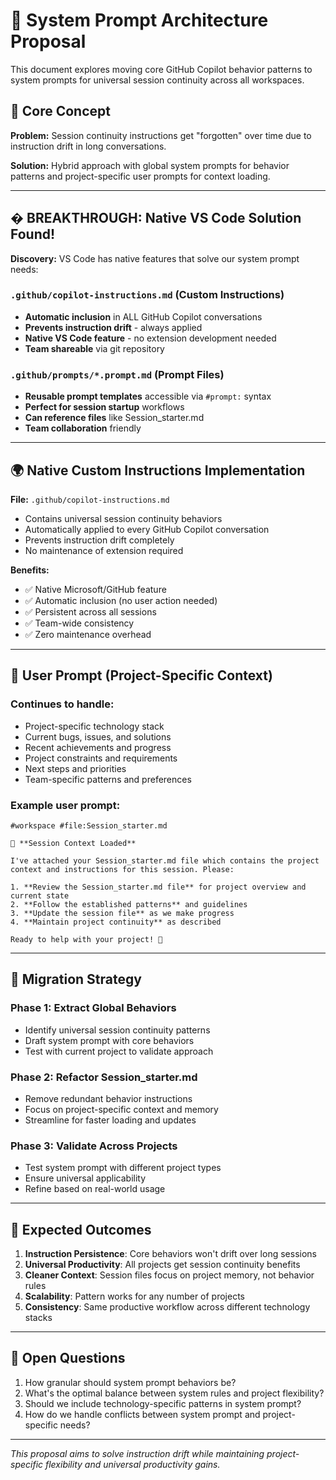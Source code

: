 # 🧠 System Prompt Architecture Proposal

This document explores moving core GitHub Copilot behavior patterns to system prompts for universal session continuity across all workspaces.

## 🎯 **Core Concept**

**Problem:** Session continuity instructions get "forgotten" over time due to instruction drift in long conversations.

**Solution:** Hybrid approach with global system prompts for behavior patterns and project-specific user prompts for context loading.

---

## � **BREAKTHROUGH: Native VS Code Solution Found!**

**Discovery:** VS Code has native features that solve our system prompt needs:

### **`.github/copilot-instructions.md` (Custom Instructions)**
- **Automatic inclusion** in ALL GitHub Copilot conversations
- **Prevents instruction drift** - always applied
- **Native VS Code feature** - no extension development needed
- **Team shareable** via git repository

### **`.github/prompts/*.prompt.md` (Prompt Files)**
- **Reusable prompt templates** accessible via `#prompt:` syntax
- **Perfect for session startup** workflows
- **Can reference files** like Session_starter.md
- **Team collaboration** friendly

---

## 🌍 **Native Custom Instructions Implementation**

**File:** `.github/copilot-instructions.md`
- Contains universal session continuity behaviors
- Automatically applied to every GitHub Copilot conversation  
- Prevents instruction drift completely
- No maintenance of extension required

**Benefits:**
- ✅ Native Microsoft/GitHub feature
- ✅ Automatic inclusion (no user action needed)
- ✅ Persistent across all sessions
- ✅ Team-wide consistency
- ✅ Zero maintenance overhead

---

## 📁 **User Prompt (Project-Specific Context)**

### Continues to handle:
- Project-specific technology stack
- Current bugs, issues, and solutions
- Recent achievements and progress
- Project constraints and requirements
- Next steps and priorities
- Team-specific patterns and preferences

### Example user prompt:
```
#workspace #file:Session_starter.md 

🎯 **Session Context Loaded**

I've attached your Session_starter.md file which contains the project context and instructions for this session. Please:

1. **Review the Session_starter.md file** for project overview and current state
2. **Follow the established patterns** and guidelines
3. **Update the session file** as we make progress
4. **Maintain project continuity** as described

Ready to help with your project! 🚀
```

---

## 🔄 **Migration Strategy**

### Phase 1: Extract Global Behaviors
- Identify universal session continuity patterns
- Draft system prompt with core behaviors
- Test with current project to validate approach

### Phase 2: Refactor Session_starter.md
- Remove redundant behavior instructions
- Focus on project-specific context and memory
- Streamline for faster loading and updates

### Phase 3: Validate Across Projects
- Test system prompt with different project types
- Ensure universal applicability
- Refine based on real-world usage

---

## 🎯 **Expected Outcomes**

1. **Instruction Persistence**: Core behaviors won't drift over long sessions
2. **Universal Productivity**: All projects get session continuity benefits
3. **Cleaner Context**: Session files focus on project memory, not behavior rules
4. **Scalability**: Pattern works for any number of projects
5. **Consistency**: Same productive workflow across different technology stacks

---

## 🤔 **Open Questions**

1. How granular should system prompt behaviors be?
2. What's the optimal balance between system rules and project flexibility?
3. Should we include technology-specific patterns in system prompt?
4. How do we handle conflicts between system prompt and project-specific needs?

---

*This proposal aims to solve instruction drift while maintaining project-specific flexibility and universal productivity gains.*
